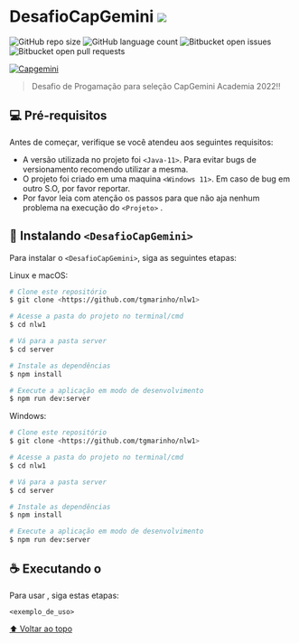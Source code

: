 # DesafioCapGemini ![](#home)

<!---Esses são exemplos. Veja https://shields.io para outras pessoas ou para personalizar este conjunto de escudos. Você pode querer incluir dependências, status do projeto e informações de licença aqui--->

![GitHub repo size](https://img.shields.io/github/repo-size/iuricode/README-template?style=for-the-badge)
![GitHub language count](https://img.shields.io/github/languages/count/iuricode/README-template?style=for-the-badge)
![Bitbucket open issues](https://img.shields.io/bitbucket/issues/iuricode/README-template?style=for-the-badge)
![Bitbucket open pull requests](https://img.shields.io/bitbucket/pr-raw/iuricode/README-template?style=for-the-badge)

[![Capgemini](https://user-images.githubusercontent.com/83569102/154752661-6d50b0fe-cc5f-490e-8c13-1808db911db9.png)](https://capgemini.proway.com.br/)


> Desafio de Progamação para seleção CapGemini Academia 2022!!

## 💻 Pré-requisitos

Antes de começar, verifique se você atendeu aos seguintes requisitos:

* A versão utilizada no projeto foi `<Java-11>`. Para evitar bugs de versionamento recomendo utilizar a mesma.
* O projeto foi criado em uma maquina `<Windows 11>`. Em caso de bug em outro S.O, por favor reportar.
* Por favor leia com atenção os passos para que não aja nenhum problema na execução do `<Projeto>` .

## 🚀 Instalando `<DesafioCapGemini>`

Para instalar o `<DesafioCapGemini>`, siga as seguintes etapas:

Linux e macOS:

```bash
# Clone este repositório
$ git clone <https://github.com/tgmarinho/nlw1>

# Acesse a pasta do projeto no terminal/cmd
$ cd nlw1

# Vá para a pasta server
$ cd server

# Instale as dependências
$ npm install

# Execute a aplicação em modo de desenvolvimento
$ npm run dev:server
```

Windows:
```bash
# Clone este repositório
$ git clone <https://github.com/tgmarinho/nlw1>

# Acesse a pasta do projeto no terminal/cmd
$ cd nlw1

# Vá para a pasta server
$ cd server

# Instale as dependências
$ npm install

# Execute a aplicação em modo de desenvolvimento
$ npm run dev:server
```

## ☕ Executando o <DesafioCapGemini>

Para usar <DesafioCapGemini>, siga estas etapas:

```
<exemplo_de_uso>
```

[⬆ Voltar ao topo](#home)<br>
